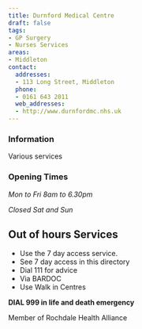```yaml
---
title: Durnford Medical Centre
draft: false
tags:
- GP Surgery
- Nurses Services
areas:
- Middleton
contact:
  addresses:
  - 113 Long Street, Middleton
  phone:
  - 0161 643 2011
  web_addresses:
  - http://www.durnfordmc.nhs.uk
---
```


### Information
Various services

### Opening Times
*Mon to Fri 8am to 6.30pm*

*Closed Sat and Sun*

## Out of hours Services
- Use the 7 day access service.
- See 7 day access in this directory
- Dial 111 for advice
- Via BARDOC
- Use Walk in Centres

**DIAL 999 in life and death emergency**

Member of Rochdale Health Alliance